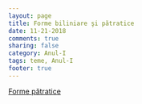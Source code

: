 ```yaml
---
layout: page
title: Forme biliniare şi pătratice
date: 11-21-2018
comments: true
sharing: false
category: Anul-I
tags: teme, Anul-I
footer: true
---
```


[Forme pătratice](pdf/p4.pdf)

